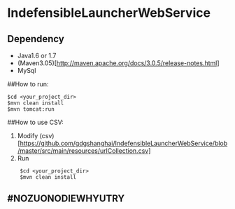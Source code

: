IndefensibleLauncherWebService
===================

## Dependency
- Java1.6 or 1.7
- (Maven3.05)[http://maven.apache.org/docs/3.0.5/release-notes.html]
- MySql

##How to run:

    $cd <your_project_dir>
    $mvn clean install
    $mvn tomcat:run
    
    

##How to use CSV:

1. Modify (csv)[https://github.com/gdgshanghai/IndefensibleLauncherWebService/blob/master/src/main/resources/urlCollection.csv] 
2. Run 

```
    $cd <your_project_dir>
    $mvn clean install
```
## #NOZUONODIEWHYUTRY
